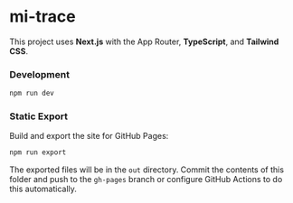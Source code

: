 # mi-trace

This project uses **Next.js** with the App Router, **TypeScript**, and **Tailwind CSS**.

### Development

```bash
npm run dev
```

### Static Export

Build and export the site for GitHub Pages:

```bash
npm run export
```

The exported files will be in the `out` directory. Commit the contents of this folder and push to the `gh-pages` branch or configure GitHub Actions to do this automatically.

